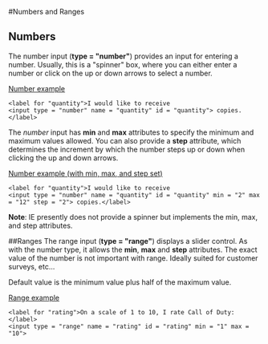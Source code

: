 
#Numbers and Ranges

## Numbers
The number input (**type = "number"**) provides an input for entering a number. Usually, this is a "spinner" box, 
where you can either enter a number or click on the up or down arrows to select a number.

<a href="archives/Class Htmls/form5.htm" target = "_blank">Number example</a>

~~~
<label for "quantity">I would like to receive
<input type = "number" name = "quantity" id = "quantity"> copies.</label>
~~~

The *number* input has **min** and **max** attributes to specify the minimum and maximum values allowed. 
You can also provide a **step** attribute, which determines the increment by which the number steps up or down when clicking the 
up and down arrows.

<a href="archives/Class Htmls/form6.htm" target = "_blank">Number example (with min, max, and step set)</a>

~~~
<label for "quantity">I would like to receive
<input type = "number" name = "quantity" id = "quantity" min = "2" max = "12" step = "2"> copies.</label>
~~~

**Note**: IE presently does not provide a spinner but implements the min, max, and step attributes.

##Ranges
The range input (**type = "range"**) displays a slider control. As with the number type, it allows the **min**, **max** and **step** 
attributes. The exact value of the number is not important with range. Ideally suited for customer surveys, etc...

Default value is the minimum value plus half of the maximum value.

<a href="archives/Class Htmls/form7.htm" target = "_blank">Range example</a>

~~~
<label for "rating">On a scale of 1 to 10, I rate Call of Duty: </label>
<input type = "range" name = "rating" id = "rating" min = "1" max = "10">
~~~
